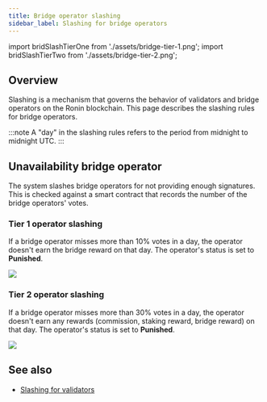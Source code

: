 ```yaml
---
title: Bridge operator slashing
sidebar_label: Slashing for bridge operators
---
```


import bridSlashTierOne from './assets/bridge-tier-1.png';
import bridSlashTierTwo from './assets/bridge-tier-2.png';

## Overview

Slashing is a mechanism that governs the behavior of validators and bridge operators on
the Ronin blockchain. This page describes the slashing rules for bridge operators. 

:::note 
A "day" in the slashing rules refers to the period
from midnight to midnight UTC.
:::

## Unavailability bridge operator

The system slashes bridge operators for not providing enough signatures.
This is checked against a smart contract that records the
number of the bridge operators' votes.

### Tier 1 operator slashing

If a bridge operator misses more than 10% votes in a day,
the operator doesn't earn the bridge reward on that day.
The operator's status is set to **Punished**.

<img src={bridSlashTierOne} width={1224} />

### Tier 2 operator slashing

If a bridge operator misses more than 30% votes in a day, the operator doesn't
earn any rewards (commission, staking reward, bridge reward) on that day.
The operator's status is set to **Punished**.

<img src={bridSlashTierTwo} width={1224} />

## See also

* [Slashing for validators](./../validators/slashing/slashing.mdx)
